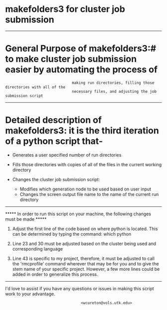 # makefolders3 for cluster job submission
_____________________________________________________________________________________________________
# General Purpose of makefolders3:#  to make cluster job submission easier by automating the process of
                                  making run directories, filling those directories with all of the 
                                  necessary files, and adjusting the job submission script
_____________________________________________________________________________________________________
# Detailed description of makefolders3: it is the third iteration of a python script that-
  * Generates a user specified number of run directories

  * Fills those directories with copies of all of the files in the current working directory
  
  * Changes the cluster job submission script:
    * Modifies which generation node to be used based on user input
    * Changes the screen output file name to the name of the current run directory
_____________________________________________________________________________________________________  
***** In order to run this script on your machine, the following changes must be made *****

1) Adjust the first line of the code based on where python is located. This can be determined by 
   typing the command: which python
   
2) Line 23 and 30 must be adjusted based on the cluster being used and corresponding language

3) Line 43 is specific to my project, therefore, it must be adjusted to call the 'rmcprofile' command
   wherever that may be for you and to give the stem name of your specific project. However, a few
   more lines could be added in order to generalize this process.
   
_____________________________________________________________________________________________________

I'd love to assist if you have any questions or issues in making this script work to your advantage.

                                      <wcureton@vols.utk.edu>
